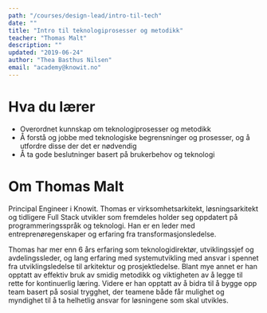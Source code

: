 ```yaml
---
path: "/courses/design-lead/intro-til-tech"
date: ""
title: "Intro til teknologiprosesser og metodikk"
teacher: "Thomas Malt"
description: ""
updated: "2019-06-24"
author: "Thea Basthus Nilsen"
email: "academy@knowit.no"
---
```


# Hva du lærer

- Overordnet kunnskap om teknologiprosesser og metodikk
- Å forstå og jobbe med teknologiske begrensninger og prosesser, og å utfordre disse der det er nødvendig
- Å ta gode beslutninger basert på brukerbehov og teknologi

# Om Thomas Malt

Principal Engineer i Knowit. Thomas er virksomhetsarkitekt, løsningsarkitekt og tidligere Full Stack utvikler som fremdeles holder seg oppdatert på programmeringsspråk og teknologi. Han er en leder med entreprenøregenskaper og erfaring fra transformasjonsledelse.
 
Thomas har mer enn 6 års erfaring som teknologidirektør, utviklingssjef og avdelingssleder, og lang erfaring med systemutvikling med ansvar i spennet fra utviklingsledelse til arkitektur og prosjektledelse. Blant mye annet er han opptatt av effektiv bruk av smidig metodikk og viktigheten av å legge til rette for kontinuerlig læring. Videre er han opptatt av å bidra til å bygge opp team basert på sosial trygghet, der teamene både får mulighet og myndighet til å ta helhetlig ansvar for løsningene som skal utvikles. 
